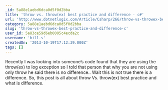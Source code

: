 ```yaml
---
_id: 5a88e1aebd6dca0d5f0d2bba
title: 'throw vs. throw(ex) best practice and difference - c#'
url: 'http://www.dotnetlogix.com/Article/Csharp/266/throw-vs-throwex-best-practice-and-difference---c.html'
category: 5a88e1aebd6dca0d5f0d2bba
slug: 'throw-vs-throwex-best-practice-and-difference-c'
user_id: 5a83ce59d6eb0005c4ecda2c
username: 'bill-s'
createdOn: '2013-10-19T17:12:39.000Z'
tags: []
---
```


Recently I was looking into someone’s code found that they are using the throw(ex) to log exception so I told that person that why you are not using only throw he said there is no difference.. Wait this is not true there is a difference. So, this post is all about throw Vs. throw(ex) best practice and what is difference.
